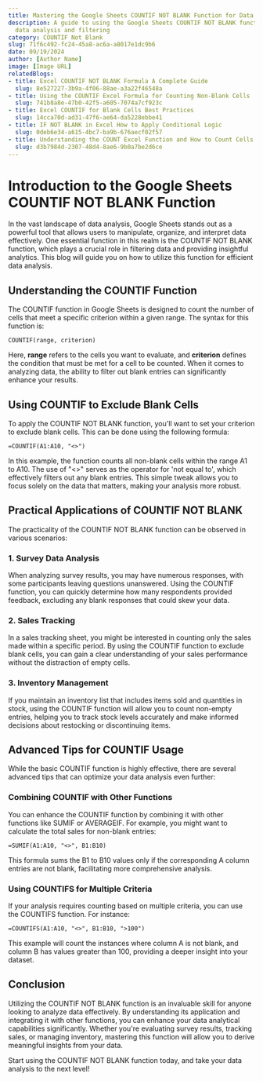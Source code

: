 ```yaml
---
title: Mastering the Google Sheets COUNTIF NOT BLANK Function for Data Analysis
description: A guide to using the Google Sheets COUNTIF NOT BLANK function for effective
  data analysis and filtering
category: COUNTIF Not Blank
slug: 71f6c492-fc24-45a8-ac6a-a8017e1dc9b6
date: 09/19/2024
author: [Author Name]
image: [Image URL]
relatedBlogs:
- title: Excel COUNTIF NOT BLANK Formula A Complete Guide
  slug: 8e527227-3b9a-4f06-88ae-a3a22f46548a
- title: Using the COUNTIF Excel Formula for Counting Non-Blank Cells
  slug: 741b8a8e-47b0-42f5-a605-7074a7cf923c
- title: Excel COUNTIF for Blank Cells Best Practices
  slug: 14cca70d-ad31-47f6-ae64-da5228ebbe41
- title: IF NOT BLANK in Excel How to Apply Conditional Logic
  slug: 0deb6e34-a615-4bc7-ba9b-676aecf02f57
- title: Understanding the COUNT Excel Function and How to Count Cells in a Range
  slug: d3b7984d-2307-48d4-8ae6-9b0a7be2d6ce
---
```


# Introduction to the Google Sheets COUNTIF NOT BLANK Function

In the vast landscape of data analysis, Google Sheets stands out as a powerful tool that allows users to manipulate, organize, and interpret data effectively. One essential function in this realm is the COUNTIF NOT BLANK function, which plays a crucial role in filtering data and providing insightful analytics. This blog will guide you on how to utilize this function for efficient data analysis.

## Understanding the COUNTIF Function

The COUNTIF function in Google Sheets is designed to count the number of cells that meet a specific criterion within a given range. The syntax for this function is:

```plaintext
COUNTIF(range, criterion)
```

Here, **range** refers to the cells you want to evaluate, and **criterion** defines the condition that must be met for a cell to be counted. When it comes to analyzing data, the ability to filter out blank entries can significantly enhance your results.

## Using COUNTIF to Exclude Blank Cells

To apply the COUNTIF NOT BLANK function, you'll want to set your criterion to exclude blank cells. This can be done using the following formula:

```plaintext
=COUNTIF(A1:A10, "<>")
```

In this example, the function counts all non-blank cells within the range A1 to A10. The use of "<>" serves as the operator for 'not equal to', which effectively filters out any blank entries. This simple tweak allows you to focus solely on the data that matters, making your analysis more robust.

## Practical Applications of COUNTIF NOT BLANK

The practicality of the COUNTIF NOT BLANK function can be observed in various scenarios:

### 1. Survey Data Analysis

When analyzing survey results, you may have numerous responses, with some participants leaving questions unanswered. Using the COUNTIF function, you can quickly determine how many respondents provided feedback, excluding any blank responses that could skew your data.

### 2. Sales Tracking

In a sales tracking sheet, you might be interested in counting only the sales made within a specific period. By using the COUNTIF function to exclude blank cells, you can gain a clear understanding of your sales performance without the distraction of empty cells.

### 3. Inventory Management

If you maintain an inventory list that includes items sold and quantities in stock, using the COUNTIF function will allow you to count non-empty entries, helping you to track stock levels accurately and make informed decisions about restocking or discontinuing items.

## Advanced Tips for COUNTIF Usage

While the basic COUNTIF function is highly effective, there are several advanced tips that can optimize your data analysis even further:

### Combining COUNTIF with Other Functions

You can enhance the COUNTIF function by combining it with other functions like SUMIF or AVERAGEIF. For example, you might want to calculate the total sales for non-blank entries:

```plaintext
=SUMIF(A1:A10, "<>", B1:B10)
```

This formula sums the B1 to B10 values only if the corresponding A column entries are not blank, facilitating more comprehensive analysis.

### Using COUNTIFS for Multiple Criteria

If your analysis requires counting based on multiple criteria, you can use the COUNTIFS function. For instance:

```plaintext
=COUNTIFS(A1:A10, "<>", B1:B10, ">100")
```

This example will count the instances where column A is not blank, and column B has values greater than 100, providing a deeper insight into your dataset.

## Conclusion

Utilizing the COUNTIF NOT BLANK function is an invaluable skill for anyone looking to analyze data effectively. By understanding its application and integrating it with other functions, you can enhance your data analytical capabilities significantly. Whether you're evaluating survey results, tracking sales, or managing inventory, mastering this function will allow you to derive meaningful insights from your data.

Start using the COUNTIF NOT BLANK function today, and take your data analysis to the next level!